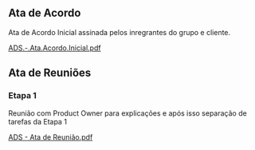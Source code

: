## Ata de Acordo
 Ata de Acordo Inicial assinada pelos inregrantes do grupo e cliente.

[ADS.-.Ata.Acordo.Inicial.pdf](https://github.com/ICEI-PUC-Minas-PMV-ADS/pmv-ads-2024-1-e5-proj-homeoffice-organizer-t6/files/15282663/ADS.-.Ata.Acordo.Inicial.pdf)


## Ata de Reuniões

### Etapa 1

Reunião com Product Owner para explicações e após isso separação de tarefas da Etapa 1

[ADS - Ata de Reunião.pdf](https://github.com/ICEI-PUC-Minas-PMV-ADS/pmv-ads-2024-1-e5-proj-homeoffice-organizer-t6/files/14466233/ADS.-.Ata.de.Reuniao.pdf)
